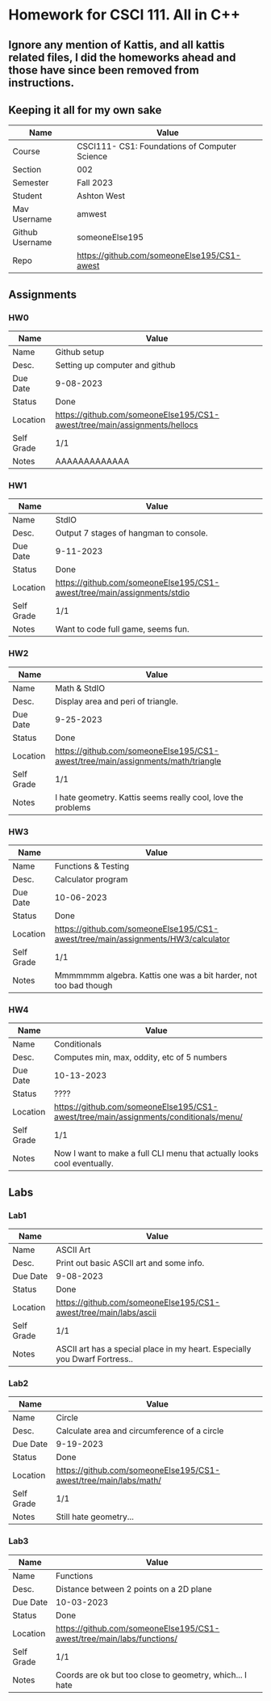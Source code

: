 # Homework for CSCI 111. All in C++

## Ignore any mention of Kattis, and all kattis related files, I did the homeworks ahead and those have since been removed from instructions.
## Keeping it all for my own sake

|Name           | Value                                         |
|---------------|-----------------------------------------------|
|Course         | CSCI111- CS1: Foundations of Computer Science |
|Section        | 002                                           |
|Semester       | Fall 2023                                     |
|Student        | Ashton West                                   |
|Mav Username   | amwest                                        |
|Github Username| someoneElse195                                |
|Repo           | <https://github.com/someoneElse195/CS1-awest> |

## Assignments

### HW0

|Name       | Value                                                                      |
|-----------|----------------------------------------------------------------------------|
|Name       | Github setup                                                               |
|Desc.      | Setting up computer and github                                             |
|Due Date   | 9-08-2023                                                                  |
|Status     | Done                                                                       |
|Location   | <https://github.com/someoneElse195/CS1-awest/tree/main/assignments/hellocs>|
|Self Grade | 1/1                                                                        |
|Notes      | AAAAAAAAAAAAA                                                              |

### HW1

|Name       | Value                                                                      |
|-----------|----------------------------------------------------------------------------|
|Name       | StdIO                                                                      |
|Desc.      | Output 7 stages of hangman to console.                                     |
|Due Date   | 9-11-2023                                                                  |
|Status     | Done                                                                       |
|Location   | <https://github.com/someoneElse195/CS1-awest/tree/main/assignments/stdio>  |
|Self Grade | 1/1                                                                        |
|Notes      | Want to code full game, seems fun.                                         |

### HW2

|Name       | Value                                                                              |
|-----------|------------------------------------------------------------------------------------|
|Name       | Math & StdIO                                                                       |
|Desc.      | Display area and peri of triangle.                                                 |
|Due Date   | 9-25-2023                                                                          |
|Status     | Done                                                                               |
|Location   | <https://github.com/someoneElse195/CS1-awest/tree/main/assignments/math/triangle>  |
|Self Grade | 1/1                                                                                |
|Notes      | I hate geometry. Kattis seems really cool, love the problems                       |

### HW3

|Name       | Value                                                                             |
|-----------|-----------------------------------------------------------------------------------|
|Name       | Functions & Testing                                                               |
|Desc.      | Calculator program                                                                |
|Due Date   | 10-06-2023                                                                        |
|Status     | Done                                                                              |
|Location   | <https://github.com/someoneElse195/CS1-awest/tree/main/assignments/HW3/calculator>|
|Self Grade | 1/1                                                                               |
|Notes      | Mmmmmmm algebra. Kattis one was a bit harder, not too bad though                  |

### HW4

|Name       | Value                                                                                 |
|-----------|---------------------------------------------------------------------------------------|
|Name       | Conditionals                                                                          |
|Desc.      | Computes min, max, oddity, etc of 5 numbers                                           |
|Due Date   | 10-13-2023                                                                            |
|Status     | ????                                                                                  |
|Location   | <https://github.com/someoneElse195/CS1-awest/tree/main/assignments/conditionals/menu/>|
|Self Grade | 1/1                                                                                   |
|Notes      | Now I want to make a full CLI menu that actually looks cool eventually.               |

## Labs

### Lab1

|Name       | Value                                                                     |
|-----------|---------------------------------------------------------------------------|
|Name       | ASCII Art                                                                 |
|Desc.      | Print out basic ASCII art and some info.                                  |
|Due Date   | 9-08-2023                                                                 |
|Status     | Done                                                                      |
|Location   | <https://github.com/someoneElse195/CS1-awest/tree/main/labs/ascii>        |
|Self Grade | 1/1                                                                       |
|Notes      | ASCII art has a special place in my heart. Especially you Dwarf Fortress..|

### Lab2

|Name       | Value                                                             |
|-----------|-------------------------------------------------------------------|
|Name       | Circle                                                            |
|Desc.      | Calculate area and circumference of a circle                      |
|Due Date   | 9-19-2023                                                         |
|Status     | Done                                                              |
|Location   | <https://github.com/someoneElse195/CS1-awest/tree/main/labs/math/>|
|Self Grade | 1/1                                                               |
|Notes      | Still hate geometry...                                            |

### Lab3

|Name       | Value                                                                  |
|-----------|------------------------------------------------------------------------|
|Name       | Functions                                                              |
|Desc.      | Distance between 2 points on a 2D plane                                |
|Due Date   | 10-03-2023                                                             |
|Status     | Done                                                                   |
|Location   | <https://github.com/someoneElse195/CS1-awest/tree/main/labs/functions/>|
|Self Grade | 1/1                                                                    |
|Notes      | Coords are ok but too close to geometry, which... I hate               |

